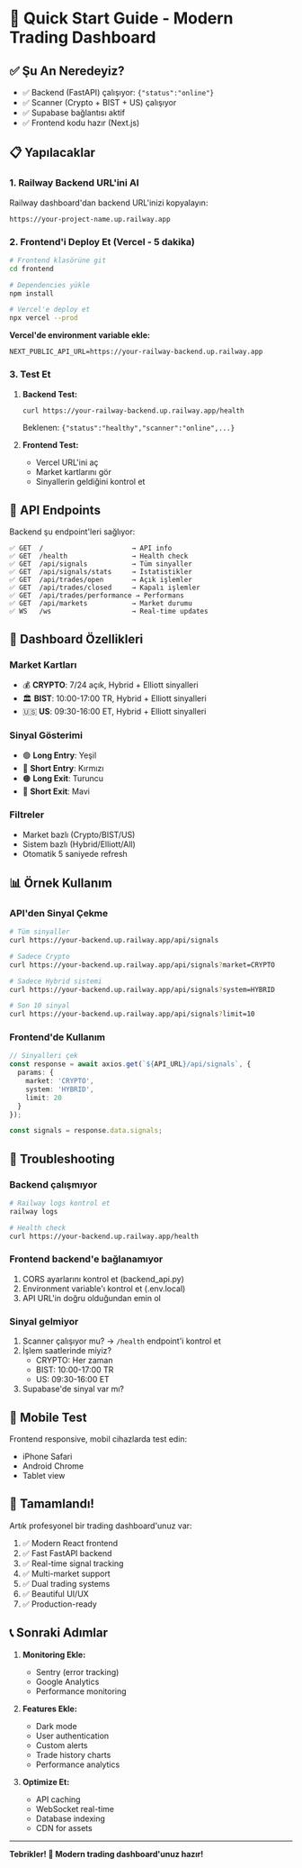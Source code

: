# 🚀 Quick Start Guide - Modern Trading Dashboard

## ✅ Şu An Neredeyiz?

- ✅ Backend (FastAPI) çalışıyor: `{"status":"online"}`
- ✅ Scanner (Crypto + BIST + US) çalışıyor
- ✅ Supabase bağlantısı aktif
- ✅ Frontend kodu hazır (Next.js)

## 📋 Yapılacaklar

### 1. Railway Backend URL'ini Al

Railway dashboard'dan backend URL'inizi kopyalayın:
```
https://your-project-name.up.railway.app
```

### 2. Frontend'i Deploy Et (Vercel - 5 dakika)

```bash
# Frontend klasörüne git
cd frontend

# Dependencies yükle
npm install

# Vercel'e deploy et
npx vercel --prod
```

**Vercel'de environment variable ekle:**
```
NEXT_PUBLIC_API_URL=https://your-railway-backend.up.railway.app
```

### 3. Test Et

1. **Backend Test:**
   ```bash
   curl https://your-railway-backend.up.railway.app/health
   ```
   
   Beklenen: `{"status":"healthy","scanner":"online",...}`

2. **Frontend Test:**
   - Vercel URL'ini aç
   - Market kartlarını gör
   - Sinyallerin geldiğini kontrol et

## 🎯 API Endpoints

Backend şu endpoint'leri sağlıyor:

```
✅ GET  /                      → API info
✅ GET  /health                → Health check
✅ GET  /api/signals           → Tüm sinyaller
✅ GET  /api/signals/stats     → İstatistikler
✅ GET  /api/trades/open       → Açık işlemler
✅ GET  /api/trades/closed     → Kapalı işlemler
✅ GET  /api/trades/performance → Performans
✅ GET  /api/markets           → Market durumu
✅ WS   /ws                    → Real-time updates
```

## 🎨 Dashboard Özellikleri

### Market Kartları
- 💰 **CRYPTO**: 7/24 açık, Hybrid + Elliott sinyalleri
- 🏛️ **BIST**: 10:00-17:00 TR, Hybrid + Elliott sinyalleri
- 🇺🇸 **US**: 09:30-16:00 ET, Hybrid + Elliott sinyalleri

### Sinyal Gösterimi
- 🟢 **Long Entry**: Yeşil
- 🔴 **Short Entry**: Kırmızı
- 🟠 **Long Exit**: Turuncu
- 🔵 **Short Exit**: Mavi

### Filtreler
- Market bazlı (Crypto/BIST/US)
- Sistem bazlı (Hybrid/Elliott/All)
- Otomatik 5 saniyede refresh

## 📊 Örnek Kullanım

### API'den Sinyal Çekme

```bash
# Tüm sinyaller
curl https://your-backend.up.railway.app/api/signals

# Sadece Crypto
curl https://your-backend.up.railway.app/api/signals?market=CRYPTO

# Sadece Hybrid sistemi
curl https://your-backend.up.railway.app/api/signals?system=HYBRID

# Son 10 sinyal
curl https://your-backend.up.railway.app/api/signals?limit=10
```

### Frontend'de Kullanım

```typescript
// Sinyalleri çek
const response = await axios.get(`${API_URL}/api/signals`, {
  params: {
    market: 'CRYPTO',
    system: 'HYBRID',
    limit: 20
  }
});

const signals = response.data.signals;
```

## 🔧 Troubleshooting

### Backend çalışmıyor
```bash
# Railway logs kontrol et
railway logs

# Health check
curl https://your-backend.up.railway.app/health
```

### Frontend backend'e bağlanamıyor
1. CORS ayarlarını kontrol et (backend_api.py)
2. Environment variable'ı kontrol et (.env.local)
3. API URL'in doğru olduğundan emin ol

### Sinyal gelmiyor
1. Scanner çalışıyor mu? → `/health` endpoint'i kontrol et
2. İşlem saatlerinde miyiz?
   - CRYPTO: Her zaman
   - BIST: 10:00-17:00 TR
   - US: 09:30-16:00 ET
3. Supabase'de sinyal var mı?

## 📱 Mobile Test

Frontend responsive, mobil cihazlarda test edin:
- iPhone Safari
- Android Chrome
- Tablet view

## 🎉 Tamamlandı!

Artık profesyonel bir trading dashboard'unuz var:

1. ✅ Modern React frontend
2. ✅ Fast FastAPI backend
3. ✅ Real-time signal tracking
4. ✅ Multi-market support
5. ✅ Dual trading systems
6. ✅ Beautiful UI/UX
7. ✅ Production-ready

## 📞 Sonraki Adımlar

1. **Monitoring Ekle:**
   - Sentry (error tracking)
   - Google Analytics
   - Performance monitoring

2. **Features Ekle:**
   - Dark mode
   - User authentication
   - Custom alerts
   - Trade history charts
   - Performance analytics

3. **Optimize Et:**
   - API caching
   - WebSocket real-time
   - Database indexing
   - CDN for assets

---

**Tebrikler! 🎊 Modern trading dashboard'unuz hazır!**

